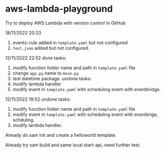 # aws-lambda-playground
Try to deploy AWS Lambda with version control in GitHub

18/11/2022 20:33
1. events::rule added in `template.yaml` but not configured
2. `test.json` added but not configured.

12/11/2022 22:52
done tasks:
1. modify function folder name and path in `template.yaml` file
2. change `app.py` name to `move.py`
3. test datetime package.
undone tasks:
1. modify lambda handler
2. modify event in `template.yaml` with scheduling event with eventbridge.


12/11/2022 19:52
undone tasks:
1. modify function folder name and path in `template.yaml` file
2. modify event in `template.yaml` with scheduling event with eventbrige, schduling.
3. modify lambda handler. 

Already do sam init and create a helloworld template.

Already try sam build and same local start-api, need further test.

